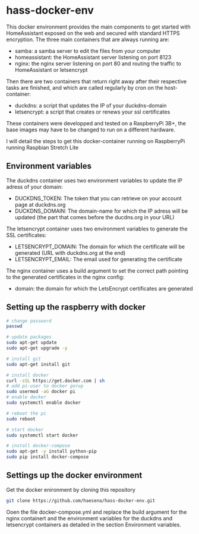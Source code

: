 # hass-docker-env

This docker environment provides the main components to get started with HomeAssistant exposed on the web and secured with standard HTTPS encryption. The three main containers that are always running are:
* samba: a samba server to edit the files from your computer
* homeassistant: the HomeAssistant server listening on port 8123
* nginx: the nginx server listening on port 80 and routing the traffic to HomeAssistant or letsencrypt

Then there are two containers that return right away after their respective tasks are finished, and which are called regularly by cron on the host-container:
* duckdns: a script that updates the IP of your duckdns-domain
* letsencrypt: a script that creates or renews your ssl certificates

These containers were developped and tested on a RaspberryPi 3B+, the base images may have to be changed to run on a different hardware.

I will detail the steps to get this docker-container running on RaspberryPi running Raspbian Stretch Lite

## Environment variables

The duckdns container uses two environment variables to update the IP adress of your domain:
* DUCKDNS_TOKEN: The token that you can retrieve on your account page at duckdns.org
* DUCKDNS_DOMAIN: The domain-name for which the IP adress will be updated (the part that comes before the ducdns.org in your URL)

The letsencrypt container uses two environment variables to generate the SSL certificates:
* LETSENCRYPT_DOMAIN: The domain for which the certificate will be generated (URL with duckdns.org at the end)
* LETSENCRYPT_EMAIL: The email used for generating the certificate

The nginx container uses a build argument to set the correct path pointing to the generated certificates in the nginx config:
* domain: the domain for which the LetsEncrypt certificates are generated

## Setting up the raspberry with docker

```bash
# change password
passwd

# update packages
sudo apt-get update
sudo apt-get upgrade -y

# install git
sudo apt-get install git

# install docker
curl -sSL https://get.docker.com | sh
# add pi-user to docker gorup
sudo usermod -aG docker pi
# enable docker
sudo systemctl enable docker

# reboot the pi
sudo reboot

# start docker
sudo systemctl start docker

# install docker-compose
sudo apt-get -y install python-pip
sudo pip install docker-compose
```

## Settings up the docker environment
Get the docker enironment by cloning this repository

```bash
git clone https://github.com/haesena/hass-docker-env.git
```

Ooen the file docker-compose.yml and replace the build argument for the nginx containert and the environment variables for the duckdns and letsencrypt containers as detailed in the section Environment variables.

